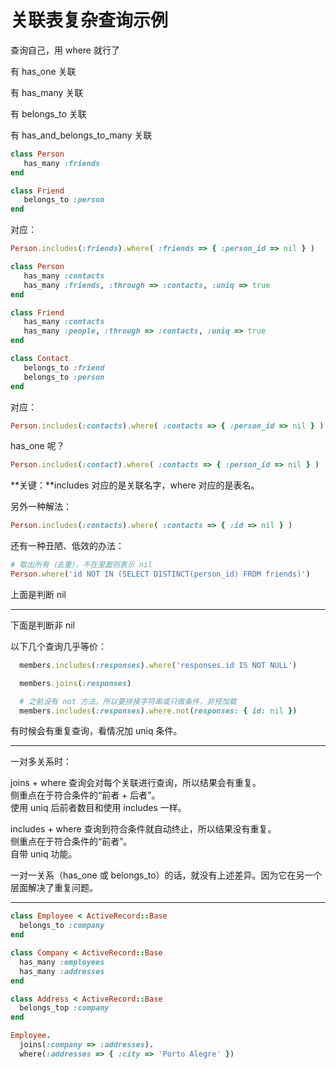 # 关联表复杂查询示例

查询自己，用 where 就行了

有 has_one 关联

有 has_many 关联

有 belongs_to 关联

有 has_and_belongs_to_many 关联

```ruby
class Person
   has_many :friends
end

class Friend
   belongs_to :person
end
```

对应：

```ruby
Person.includes(:friends).where( :friends => { :person_id => nil } )
```

```ruby
class Person
   has_many :contacts
   has_many :friends, :through => :contacts, :uniq => true
end

class Friend
   has_many :contacts
   has_many :people, :through => :contacts, :uniq => true
end

class Contact
   belongs_to :friend
   belongs_to :person
end
```

对应：

```ruby
Person.includes(:contacts).where( :contacts => { :person_id => nil } )
```

has_one 呢？

```ruby
Person.includes(:contact).where( :contacts => { :person_id => nil } )
```

**关键：**includes 对应的是关联名字，where 对应的是表名。

另外一种解法：

```ruby
Person.includes(:contacts).where( :contacts => { :id => nil } )
```

还有一种丑陋、低效的办法：

```ruby
# 取出所有（去重），不在里面则表示 nil
Person.where('id NOT IN (SELECT DISTINCT(person_id) FROM friends)')
```

上面是判断 nil

------

下面是判断非 nil

以下几个查询几乎等价：

```ruby
  members.includes(:responses).where('responses.id IS NOT NULL')

  members.joins(:responses)

  # 之前没有 not 方法，所以要拼接字符串或只做条件，非预加载
  members.includes(:responses).where.not(responses: { id: nil })
```

有时候会有重复查询，看情况加 uniq 条件。

------

一对多关系时：

joins + where 查询会对每个关联进行查询，所以结果会有重复。
<br>
侧重点在于符合条件的“前者 + 后者”。
<br>
使用 uniq 后前者数目和使用 includes 一样。

includes + where 查询到符合条件就自动终止，所以结果没有重复。
<br>
侧重点在于符合条件的“前者”。
<br>
自带 uniq 功能。

一对一关系（has_one 或 belongs_to）的话，就没有上述差异。因为它在另一个层面解决了重复问题。

------

```ruby
class Employee < ActiveRecord::Base
  belongs_to :company
end

class Company < ActiveRecord::Base
  has_many :employees
  has_many :addresses
end

class Address < ActiveRecord::Base
  belongs_top :company
end
```

```ruby
Employee.
  joins(:company => :addresses).
  where(:addresses => { :city => 'Porto Alegre' })
```
